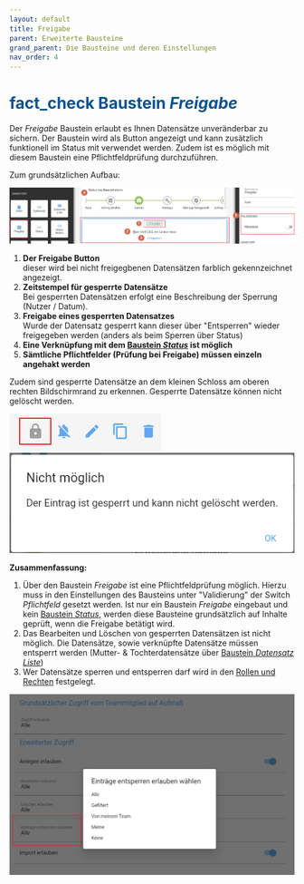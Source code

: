 ```yaml
---
layout: default
title: Freigabe
parent: Erweiterte Bausteine
grand_parent: Die Bausteine und deren Einstellungen
nav_order: 4
---
```


# <span style="color:#0b5394"><span class="material-icons">fact_check</span> **Baustein *Freigabe***</span>

Der *Freigabe* Baustein erlaubt es Ihnen Datensätze unveränderbar zu sichern. Der Baustein wird als
Button angezeigt und kann zusätzlich funktionell im Status mit verwendet werden. Zudem ist es möglich
mit diesem Baustein eine Pflichtfeldprüfung durchzuführen.

Zum grundsätzlichen Aufbau:

![lock](\assets\record-spec-settings\1lock.png "lock")

1. **Der Freigabe Button**  
    dieser wird bei nicht freigegbenen Datensätzen farblich gekennzeichnet angezeigt.
2. **Zeitstempel für gesperrte Datensätze**  
    Bei gesperrten Datensätzen erfolgt eine Beschreibung der Sperrung (Nutzer / Datum).
3. **Freigabe eines gesperrten Datensatzes**  
    Wurde der Datensatz gesperrt kann dieser über "Entsperren" wieder freigegeben werden
    (anders als beim Sperren über Status)
4. **Eine Verknüpfung mit dem
[Baustein *Status*](/docs/record-spec-settings/grand-child-expanded/status.html)
ist möglich**
5. **Sämtliche Pflichtfelder (Prüfung bei Freigabe) müssen einzeln angehakt werden**

Zudem sind gesperrte Datensätze an dem kleinen Schloss am oberen rechten Bildschirmrand zu erkennen.
Gesperrte Datensätze können nicht gelöscht werden.

![lock2](\assets\record-spec-settings\2lock.png "lock2") ![lock3](\assets\record-spec-settings\3lock.png "lock3")

**Zusammenfassung:**

1. Über den Baustein *Freigabe* ist eine Pflichtfeldprüfung möglich. Hierzu muss in den Einstellungen des
Bausteins unter "Validierung" der Switch *Pflichtfeld* gesetzt werden. Ist nur ein Baustein *Freigabe*
eingebaut und kein
[Baustein *Status*](/docs/record-spec-settings/grand-child-expanded/status.html),
werden diese Bausteine grundsätzlich auf Inhalte geprüft, wenn die Freigabe betätigt wird.
2. Das Bearbeiten und Löschen von gesperrten Datensätzen ist nicht möglich. Die Datensätze, sowie verknüpfte Datensätze
müssen entsperrt werden (Mutter- & Tochterdatensätze über
[Baustein *Datensatz Liste*](/docs/record-spec-settings/grand-child-expanded/record-list.html))
3. Wer Datensätze sperren und entsperren darf wird in den
[Rollen und Rechten](/docs/global-settings-and-functions.html#rechte--berechtigungen)
festgelegt.

![lock4](\assets\record-spec-settings\4lock.png "lock4")